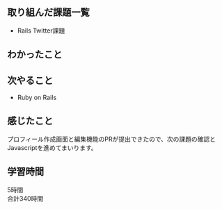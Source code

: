 ## 取り組んだ課題一覧
- Rails Twitter課題

## わかったこと


## 次やること
- Ruby on Rails

## 感じたこと
プロフィール作成画面と編集機能のPRが提出できたので、次の課題の確認とJavascriptを進めてまいります。

## 学習時間
5時間<br />
合計340時間